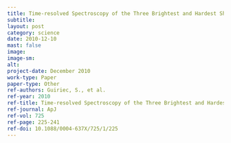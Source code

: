 ```yaml
---
title: Time-resolved Spectroscopy of the Three Brightest and Hardest Short Gamma-ray Bursts Observed with the Fermi Gamma-ray Burst Monitor
subtitle: 
layout: post
category: science
date: 2010-12-10
mast: false
image: 
image-sm: 
alt: 
project-date: December 2010
work-type: Paper
paper-type: Other
ref-authors: Guiriec, S., et al.
ref-year: 2010
ref-title: Time-resolved Spectroscopy of the Three Brightest and Hardest Short Gamma-ray Bursts Observed with the Fermi Gamma-ray Burst Monitor
ref-journal: ApJ
ref-vol: 725
ref-page: 225-241
ref-doi: 10.1088/0004-637X/725/1/225
---
```

